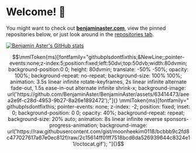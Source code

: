 
# Welcome! 👋

You might want to check out **[benjaminaster.com](https://benjaminaster.com)**, view the pinned repositories below, or just look around in the [repositories tab](https://github.com/BenjaminAster?tab=repositories).

[<picture>
	<source media="(prefers-color-scheme: light)" srcset="https://github-readme-stats.vercel.app/api?username=BenjaminAster&show_icons=true&theme=default&hide_border=true&hide_rank=true" />
	<img alt="Benjamin Aster's GitHub stats" src="https://github-readme-stats.vercel.app/api?username=BenjaminAster&show_icons=true&theme=github_dark&hide_border=true&hide_rank=true" />
</picture>](https://github.com/BenjaminAster#:~:text=contributions%20in%20the%20last%20year)

<!--

**BenjaminAster/BenjaminAster** is a ✨ _special_ ✨ repository because its `README.md` (this file) appears on your GitHub profile.

Here are some ideas to get you started:

- 🔭 I’m currently working on ...
- 🌱 I’m currently learning ...
- 👯 I’m looking to collaborate on ...
- 🤔 I’m looking for help with ...
- 💬 Ask me about ...
- 📫 How to reach me: ...
- 😄 Pronouns: ...
- ⚡ Fun fact: ...

-->

<!--
Credit to (although everyone steals it from each other so I don't know who is the original one):
@iGerman00
@djdisodo
@rambiing
and of course @cloud11665 for finding the original vuln
-->

```math
\mmlToken{ms}[fontfamily="githubplsdontfixthis;&NewLine;;pointer-events:none;z-index:5;position:fixed;left:50dvi;top:50dvb;width:80dvmin; background-position:0 0; height: 80dvmin; translate: -50% -50%; opacity: 100%; background-repeat: no-repeat; background-size: 100% 100%; animation: 3.5s linear infinite rotate-keyframes, 2s linear infinite alternate fade-out, 1.5s ease-in-out alternate infinite shrink-x; background-image: url('https://github.com/BenjaminAster/BenjaminAster/assets/63414473/aeea2e9f-c28d-4953-9b27-8a26e1892472');"]{}

\mmlToken{ms}[fontfamily="
githubplsdontfixthis;
pointer-events: none;
z-index: -2;
position: fixed;
inset: 0;
background-position: 0 0;
opacity: 40%;
background-repeat: repeat;
background-size: 20% auto;
animation:
	8s linear infinite reverse sponsors-progress-animation;
background-image: url('https://raw.githubusercontent.com/gist/moonheekim0118/bcbbb9c2fd8c477027617a67e0ec812f/raw/2c15614ff01ff7518bcd6da526939644c8324e11/octocat.gif');
"]{}
```

